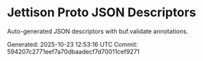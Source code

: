 # Jettison Proto JSON Descriptors

Auto-generated JSON descriptors with buf.validate annotations.

Generated: 2025-10-23 12:53:16 UTC
Commit: 594207c2771eef7a70dbaadecf7d70011cef9271
